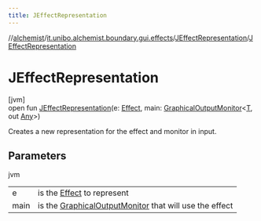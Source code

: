 ```yaml
---
title: JEffectRepresentation
---
```

//[alchemist](../../../index.html)/[it.unibo.alchemist.boundary.gui.effects](../index.html)/[JEffectRepresentation](index.html)/[JEffectRepresentation](-j-effect-representation.html)



# JEffectRepresentation



[jvm]\
open fun [JEffectRepresentation](-j-effect-representation.html)(e: [Effect](../-effect/index.html), main: [GraphicalOutputMonitor](../../it.unibo.alchemist.boundary.interfaces/-graphical-output-monitor/index.html)<[T](../-function-drawer/draw-function.html), out [Any](https://kotlinlang.org/api/latest/jvm/stdlib/kotlin/-any/index.html)>)



Creates a new representation for the effect and monitor in input.



## Parameters


jvm

| | |
|---|---|
| e | is the [Effect](../-effect/index.html) to represent |
| main | is the [GraphicalOutputMonitor](../../it.unibo.alchemist.boundary.interfaces/-graphical-output-monitor/index.html) that will use the effect |




